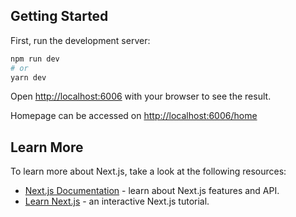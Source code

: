 ## Getting Started

First, run the development server:

```bash
npm run dev
# or
yarn dev
```

Open [http://localhost:6006](http://localhost:6006) with your browser to see the result.

Homepage can be accessed on [http://localhost:6006/home](http://localhost:6006/home)

## Learn More

To learn more about Next.js, take a look at the following resources:

- [Next.js Documentation](https://nextjs.org/docs) - learn about Next.js features and API.
- [Learn Next.js](https://nextjs.org/learn) - an interactive Next.js tutorial.
